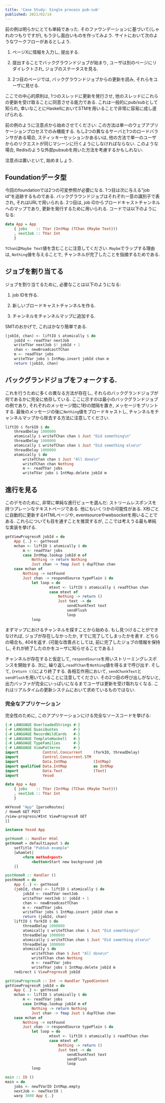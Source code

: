 ```yaml
---
title: 'Case Study: Single process pub-sub'
published: 2021/02/14
---
```


前の例は明らかにとても単純であった. そのファウンデーションに基づいて(しゃれのつもりですが), もう少し面白いものを作ってみよう. サイトにおいて次のようなワークフローがあるとしよう. 

1. ページXに情報を入力し, 提出する.

2. 提出することでバックグラウンドジョブが始まり, ユーザは別のベージにリダイレクトされ, ジョブのステータスを見る.

3. 2つ目のページでは, バックグラウンドジョブからの更新を読み, それらをユーザに見せる.

ここでの中心的原則は, 1つのスレッドに更新を発行させ, 他のスレッドにこれらの更新を受け取ることに同意させる能力である. これは一般的にpub/subとして知られ, 幸いなことにHaskellにおいてSTMを用いることで非常に容易に成し遂げられる. 

前の例のように注意点から始めさせてください: この方法は単一のウェブアプリケーションプロセスでのみ機能する. もし2つの異なるサーバと1つのロードバランサがある場合, スティッキーセッションかあるいは, 他の方法で単一のユーザからのリクエストが同じマシーンに行くようにしなければならない. このような場合, Redisのような外部pubsubを用いた方法を考慮するかもしれない. 

注意点は置いといて, 始めましょう.

## Foundationデータ型

今回のfoundationでは2つの可変参照が必要になる. 1つ目は次に与える"job id"を追跡するものである. バックグラウンドジョブはそれぞれ一意の識別子で表され, それはURLで用いられる. 2つ目は, job iDからブロードキャストチャンネルへのマップであり, 更新を発行するために用いられる. コードでは以下のようになる:

``` haskell
data App = App
    { jobs    :: TVar (IntMap (TChan (Maybe Text)))
    , nextJob :: TVar Int
    }
```

`TChan`は`Maybe Text`値を含むことに注意してください. `Maybe`でラップする理由は, `Nothing`値を与えることで, チャンネルが完了したことを指摘するためである. 

## ジョブを割り当てる

ジョブを割り当てるために, 必要なことは以下のようになる:

1. job IDを作る.

2. 新しいブロードキャストチャンネルを作る.

3. チャンネルをチャンネルマップに追加する. 

SMTのおかげで, これはかなり簡単である. 

``` haskell
(jobId, chan) <- liftIO $ atomically $ do
    jobId <- readTVar nextJob
    writeTVar nextJob $! jobId + 1
    chan <- newBroadcastTChan
    m <- readTVar jobs
    writeTVar jobs $ IntMap.insert jobId chan m
    return (jobId, chan)
```

## バックグランドジョブをフォークする.

これを行うために多くの異なる方法が存在し, それらのバックグランドジョブが何であるかに完全に依存している. ここに示すのは最小のバックグランドジョブの例であり, それぞれのメッセージ間に1秒の間隔を置き, メッセージをプリントする. 最後のメッセージの後に`Nothing`値をブロードキャストし, チャンネルをチャンネルマップから除去する方法に注意してください. 

``` haskell
liftIO $ forkIO $ do
    threadDelay 1000000
    atomically $ writeTChan chan $ Just "Did something\n"
    threadDelay 1000000
    atomically $ writeTChan chan $ Just "Did something else\n"
    threadDelay 1000000
    atomically $ do
        writeTChan chan $ Just "All done\n"
        writeTChan chan Nothing
        m <- readTVar jobs
        writeTVar jobs $ IntMap.delete jobId m
```


## 進行を見る

このデモのために, 非常に単純な進行ビューを選んだ: ストリームレスポンスを持つプレーンなテキストページである. 他にもいくつかの可能性がある. X秒ごとに自動的に更新するHTMLページや, eventsourceやwebsocketを用いることである. これらについても目を通すことを推奨するが, ここでは考えうる最も単純な実装を挙げる.

``` haskell
getViewProgressR jobId = do
    App {..} <- getYesod
    mchan <- liftIO $ atomically $ do
        m <- readTVar jobs
        case IntMap.lookup jobId m of
            Nothing -> return Nothing
            Just chan -> fmap Just $ dupTChan chan
    case mchan of
        Nothing -> notFound
        Just chan -> respondSource typePlain $ do
            let loop = do
                    mtext <- liftIO $ atomically $ readTChan chan
                    case mtext of
                        Nothing -> return ()
                        Just text -> do
                            sendChunkText text
                            sendFlush
                            loop
            loop
```

まずマップにおけるチャンネルを探すことから始める. もし見つけることができなければ, ジョブが存在しなかったか, すでに完了してしまったかを表す. どちらの場合も, 404を返す. (可能な改善点としては, 前に完了したジョブの情報を保持し, それが終了したのかをユーザに知らせることである.)

チャンネルが存在すると仮定して, `respondSource`を用いストリーミングレスポンスを開始する. 次に, 繰り返し`readTChan`を`Nothing`値を得るまで呼び出す. そして, (`return ()`)により終了する. 各相互作用において, `sendChunkText`と`sendFlush`を用いていることに注意してください. その2つ目の呼び出しがないと, 出力バッファが完全にいっぱいになるまでユーザは更新を受け取れなくなる. これはリアルタイムの更新システムにおいて求めているものではない. 

### 完全なアプリケーション

完全性のために, このアプリケーションにける完全なソースコードを挙げる:

``` haskell
{-# LANGUAGE OverloadedStrings #-}
{-# LANGUAGE QuasiQuotes       #-}
{-# LANGUAGE RecordWildCards   #-}
{-# LANGUAGE TemplateHaskell   #-}
{-# LANGUAGE TypeFamilies      #-}
{-# LANGUAGE ViewPatterns      #-}
import           Control.Concurrent     (forkIO, threadDelay)
import           Control.Concurrent.STM
import           Data.IntMap            (IntMap)
import qualified Data.IntMap            as IntMap
import           Data.Text              (Text)
import           Yesod

data App = App
    { jobs    :: TVar (IntMap (TChan (Maybe Text)))
    , nextJob :: TVar Int
    }

mkYesod "App" [parseRoutes|
/ HomeR GET POST
/view-progress/#Int ViewProgressR GET
|]

instance Yesod App

getHomeR :: Handler Html
getHomeR = defaultLayout $ do
    setTitle "PubSub example"
    [whamlet|
        <form method=post>
            <button>Start new background job
    |]

postHomeR :: Handler ()
postHomeR = do
    App {..} <- getYesod
    (jobId, chan) <- liftIO $ atomically $ do
        jobId <- readTVar nextJob
        writeTVar nextJob $! jobId + 1
        chan <- newBroadcastTChan
        m <- readTVar jobs
        writeTVar jobs $ IntMap.insert jobId chan m
        return (jobId, chan)
    liftIO $ forkIO $ do
        threadDelay 1000000
        atomically $ writeTChan chan $ Just "Did something\n"
        threadDelay 1000000
        atomically $ writeTChan chan $ Just "Did something else\n"
        threadDelay 1000000
        atomically $ do
            writeTChan chan $ Just "All done\n"
            writeTChan chan Nothing
            m <- readTVar jobs
            writeTVar jobs $ IntMap.delete jobId m
    redirect $ ViewProgressR jobId

getViewProgressR :: Int -> Handler TypedContent
getViewProgressR jobId = do
    App {..} <- getYesod
    mchan <- liftIO $ atomically $ do
        m <- readTVar jobs
        case IntMap.lookup jobId m of
            Nothing -> return Nothing
            Just chan -> fmap Just $ dupTChan chan
    case mchan of
        Nothing -> notFound
        Just chan -> respondSource typePlain $ do
            let loop = do
                    mtext <- liftIO $ atomically $ readTChan chan
                    case mtext of
                        Nothing -> return ()
                        Just text -> do
                            sendChunkText text
                            sendFlush
                            loop
            loop

main :: IO ()
main = do
    jobs <- newTVarIO IntMap.empty
    nextJob <- newTVarIO 1
    warp 3000 App {..}
```

